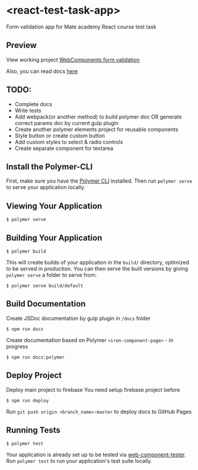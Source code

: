# \<react-test-task-app\>

Form validation app for Mate academy React course test task

## Preview

View working project [WebComponents form validation](https://mateacademy-react-test-task.firebaseapp.com)

Also, you can read docs [here](https://yuriiholiuk.github.io/mateacademy-react-test-task)

## TODO:
- Complete docs
- Write tests
- Add webpack(or another method) to build polymer doc OR generate correct params doc by current gulp plugin
- Create another polymer elements project for reusable components
- Style button or create custom button
- Add custom styles to select & radio controls
- Create separate component for textarea

## Install the Polymer-CLI

First, make sure you have the [Polymer CLI](https://www.npmjs.com/package/polymer-cli) installed. Then run `polymer serve` to serve your application locally.

## Viewing Your Application

```
$ polymer serve
```

## Building Your Application

```
$ polymer build
```

This will create builds of your application in the `build/` directory, optimized to be served in production. You can then serve the built versions by giving `polymer serve` a folder to serve from:

```
$ polymer serve build/default
```

## Build Documentation

Create JSDoc documentation by gulp plugin in ```/docs``` folder

```
$ npm run docs
```

Create documentation based on Polymer ```<iron-component-page>``` - in progress

```
$ npm run docs:polymer
```

## Deploy Project

Deploy main project to firebase
You need setup firebase project before

```
$ npm run deploy
```

Run ```git push origin <branch_name>:master``` to deploy docs to GitHub Pages 

## Running Tests

```
$ polymer test
```

Your application is already set up to be tested via [web-component-tester](https://github.com/Polymer/web-component-tester). Run `polymer test` to run your application's test suite locally.
